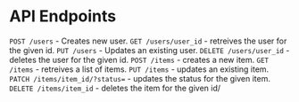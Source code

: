# API Endpoints

`POST /users` - Creates new user.
`GET /users/user_id` - retreives the user for the given id.
`PUT /users` - Updates an existing user.
`DELETE /users/user_id` - deletes the user for the given id.
`POST /items` - creates a new item.
`GET /items` - retreives a list of items.
`PUT /items` - updates an existing item.
`PATCH /items/item_id/?status=` - updates the status for the given item.
`DELETE /items/item_id` - deletes the item for the given id/